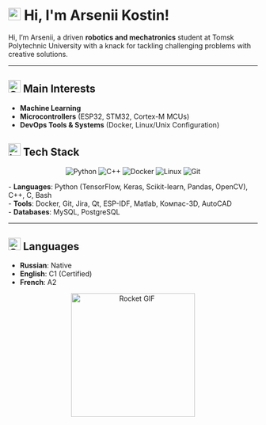 # <img src="https://raw.githubusercontent.com/Tarikul-Islam-Anik/Animated-Fluent-Emojis/master/Emojis/Hand%20gestures/Waving%20Hand.png" alt="Waving Hand" width="25" height="25" /> Hi, I'm Arsenii Kostin!  

Hi, I’m Arsenii, a driven **robotics and mechatronics** student at Tomsk Polytechnic University with a knack for tackling challenging problems with creative solutions.

---

## <img src="https://raw.githubusercontent.com/Tarikul-Islam-Anik/Animated-Fluent-Emojis/master/Emojis/Objects/Gear.png" alt="Gear" width="25" height="25" /> Main Interests  
- **Machine Learning**  
- **Microcontrollers** (ESP32, STM32, Cortex-M MCUs)  
- **DevOps Tools & Systems** (Docker, Linux/Unix Configuration)  

## <img src="https://raw.githubusercontent.com/Tarikul-Islam-Anik/Animated-Fluent-Emojis/master/Emojis/Objects/Laptop.png" alt="Laptop" width="25" height="25" /> Tech Stack  
<p align="center">
  <img src="https://img.shields.io/badge/python-3670A0?style=for-the-badge&logo=python&logoColor=ffdd54" alt="Python" />
  <img src="https://img.shields.io/badge/c++-%2300599C.svg?style=for-the-badge&logo=c%2B%2B&logoColor=white" alt="C++" />
  <img src="https://img.shields.io/badge/docker-%230db7ed.svg?style=for-the-badge&logo=docker&logoColor=white" alt="Docker" />
  <img src="https://img.shields.io/badge/Linux-FCC624?style=for-the-badge&logo=linux&logoColor=black" alt="Linux" />
  <img src="https://img.shields.io/badge/git-%23F05033.svg?style=for-the-badge&logo=git&logoColor=white" alt="Git" />
</p>
- <b>Languages</b>: Python (TensorFlow, Keras, Scikit-learn, Pandas, OpenCV), C++, C, Bash  <br>
- <b>Tools</b>: Docker, Git, Jira, Qt, ESP-IDF, Matlab, Компас-3D, AutoCAD <br>
- <b>Databases</b>: MySQL, PostgreSQL <br>

---

## <img src="https://raw.githubusercontent.com/Tarikul-Islam-Anik/Animated-Fluent-Emojis/master/Emojis/Travel%20and%20places/Globe%20Showing%20Europe-Africa.png" alt="Globe" width="25" height="25" /> Languages  
- **Russian**: Native 
- **English**: C1 (Certified)
- **French**: A2

<p align="center">
  <img src="https://media1.giphy.com/media/v1.Y2lkPTc5MGI3NjExc2djMXd6MzVhbXM1YzRxaTZiNWYybm0wbGVrYXJwZzJoNmo2dDdsayZlcD12MV9pbnRlcm5hbF9naWZfYnlfaWQmY3Q9Zw/3o6EQaVtm2A0ZdEljy/giphy.gif" width="250" alt="Rocket GIF">
</p>

